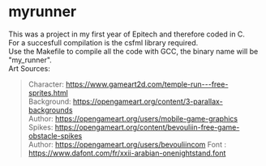 # myrunner
This was a project in my first year of Epitech and therefore coded in C.<br/>
For a succesfull compilation is the csfml library required.<br/>
Use the Makefile to compile all the code with GCC, the binary name will be "my_runner".<br/>
Art Sources:<br/>
  >Character: https://www.gameart2d.com/temple-run---free-sprites.html<br/>
  >Background: https://opengameart.org/content/3-parallax-backgrounds<br/>
  >Author: https://opengameart.org/users/mobile-game-graphics<br/>
  >Spikes: https://opengameart.org/content/bevouliin-free-game-obstacle-spikes<br/>
  >Author: https://opengameart.org/users/bevouliincom
  >Font : https://www.dafont.com/fr/xxii-arabian-onenightstand.font
